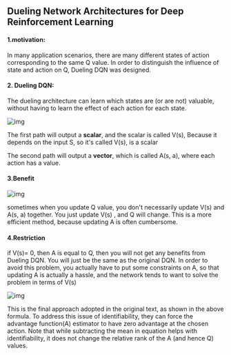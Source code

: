 ## Dueling Network Architectures for Deep Reinforcement Learning

#### 1.motivation:

In many application scenarios, there are many different states of action corresponding to the same Q value.  In order to distinguish the influence of state and action on Q, Dueling DQN was designed.

#### 2. Dueling DQN:

The dueling architecture can learn which states
are (or are not) valuable, without having to learn the effect
of each action for each state.

![img](C:\Users\ZXH18\OneDrive\Desktop\graph\2.26.2021\7.4.png)

The first path will output a **scalar**, and the scalar is called V(s), Because it depends on the input S, so it's called V(s), is a scalar

The second path will output a **vector**, which is called A(s, a), where each action has a value.



#### 3.Benefit

![img](C:\Users\ZXH18\OneDrive\Desktop\graph\2.26.2021\7.5.png)

sometimes when you update Q value, you don't necessarily update V(s) and A(s, a) together. You just update V(s) , and Q will change. This is a more efficient method, because updating A is often cumbersome.

#### 4.Restriction

if V(s)= 0, then A is equal to Q, then you will not get any benefits from Dueling DQN. You will just be the same as the original DQN. In order to avoid this problem, you actually have to put some constraints on A, so that updating A is actually a hassle, and the network tends to want to solve the problem in terms of V(s)

![img](C:\Users\ZXH18\OneDrive\Desktop\graph\2.26.2021\20190603000219408.png)

This is the final approach adopted in the original text, as shown in the above formula. To address this issue of identifiability, they can force the advantage function(A) estimator to have zero advantage at the chosen action. Note that while subtracting the mean in equation helps with identifiability, it does not change the relative rank of the A (and hence Q) values.

